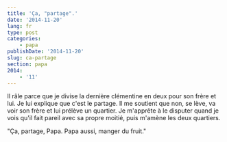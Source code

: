 ```yaml
---
title: 'Ça, "partage".'
date: '2014-11-20'
lang: fr
type: post
categories:
    - papa
publishDate: '2014-11-20'
slug: ca-partage
section: papa
2014:
    - '11'
---
```


Il râle parce que je divise la dernière clémentine en deux pour son frère et lui. Je lui explique que c'est le partage. Il me soutient que non, se lève, va voir son frère et lui prélève un quartier. Je m'apprête à le disputer quand je vois qu'il fait pareil avec sa propre moitié, puis m'amène les deux quartiers.

"Ça, partage, Papa. Papa aussi, manger du fruit."
